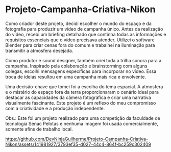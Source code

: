 # Projeto-Campanha-Criativa-Nikon
Como criador deste projeto, decidi escolher o mundo do espaço e da fotografia para produzir um vídeo de campanha único. Antes da realização do vídeo, recebi um briefing detalhado que continha todas as informações e requisitos essenciais que o vídeo precisava atender. Utilizei o software Blender para criar cenas fora do comum e trabalhei na iluminação para transmitir a atmosfera desejada.

Como produtor e sound designer, também criei toda a trilha sonora para a campanha. Inspirado pela colaboração e brainstorming com alguns colegas, escolhi mensagens específicas para incorporar no vídeo. Essa troca de ideias resultou em uma campanha mais rica e envolvente.

Uma decisão-chave que tomei foi a escolha do tema espacial. A atmosfera e o mistério do espaço fora da terra proporcionaram o cenário ideal para destacar as capacidades da câmera fotográfica e criar uma narrativa visualmente fascinante. Este projeto é um reflexo do meu compromisso com a criatividade e a produção independente.

Obs.: Este foi um projeto realizado para uma competição da faculdade de tecnologia Senac Pelotas e nenhuma imagem foi usada comercialmente, somente afins de trabalho local.

https://github.com/DevNinjaGuilherme/Projeto-Campanha-Criativa-Nikon/assets/141981927/3793ef35-d027-44c4-864f-bc259c302409


